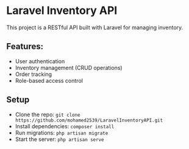 # Laravel Inventory API

This project is a RESTful API built with Laravel for managing inventory.

## Features:
- User authentication
- Inventory management (CRUD operations)
- Order tracking
- Role-based access control

## Setup
- Clone the repo: `git clone https://github.com/mohamed2539/LaravelInventoryAPI.git`
- Install dependencies: `composer install`
- Run migrations: `php artisan migrate`
- Start the server: `php artisan serve`
